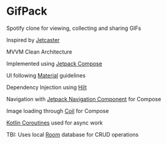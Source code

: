 # GifPack

Spotify clone for viewing, collecting and sharing GIFs

Inspired by [Jetcaster](https://github.com/android/compose-samples/tree/main/Jetcaster)

MVVM Clean Architecture

Implemented using [Jetpack Compose](https://developer.android.com/jetpack/compose)

UI following [Material](https://material.io/) guidelines

Dependency Injection using [Hilt](https://developer.android.com/training/dependency-injection/hilt-android)

Navigation with [Jetpack Navigation Component](https://developer.android.com/jetpack/compose/navigation) for Compose

Image loading through [Coil](https://coil-kt.github.io/coil/compose/) for Compose

[Kotlin Coroutines](https://kotlinlang.org/docs/coroutines-overview.html) used for async work

TBI: Uses local [Room](https://developer.android.com/jetpack/androidx/releases/room) database for CRUD operations
